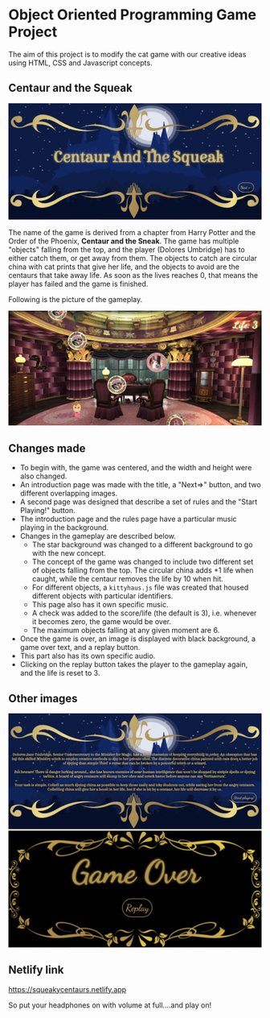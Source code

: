 # Object Oriented Programming Game Project
The aim of this project is to modify the cat game with our creative ideas using HTML, CSS and Javascript concepts. 

## Centaur and the Squeak
<img src="screenshots/intro-screen.png">

The name of the game is derived from a chapter from Harry Potter and the Order of the Phoenix, **Centaur and the Sneak**. The game has multiple "objects" falling from the top, and the player (Dolores Umbridge) has to either catch them, or get away from them. The objects to catch are circular china with cat prints that give her life, and the objects to avoid are the centaurs that take away life. As soon as the lives reaches 0, that means the player has failed and the game is finished.


Following is the picture of the gameplay.


<img src="screenshots/game-play.png">


## Changes made
- To begin with, the game was centered, and the width and height were also changed.
- An introduction page was made with the title, a "Next=>" button, and two different overlapping images.
- A second page was designed that describe a set of rules and the "Start Playing!" button. 
- The introduction page and the rules page have a particular music playing in the background.
- Changes in the gameplay are described below.
    - The star background was changed to a different background to go with the new concept.
    - The concept of the game was changed to include two different set of objects falling from the top. The circular china adds +1 life when caught, while the centaur removes the life by 10 when hit.
    - For different objects, a `kittyhaus.js` file was created that housed different objects with particular identifiers.
    - This page also has it own specific music.
    - A check was added to the score/life (the default is 3), i.e. whenever it becomes zero, the game would be over. 
    - The maximum objects falling at any given moment are 6.
- Once the game is over, an image is displayed with black background, a game over text, and a replay button.
- This part also has its own specific audio.
- Clicking on the replay button takes the player to the gameplay again, and the life is reset to 3.

## Other images
<img src="screenshots/rules-screen.png">

<img src="screenshots/game-over.png">

## Netlify link

https://squeakycentaurs.netlify.app

So put your headphones on with volume at full....and play on!